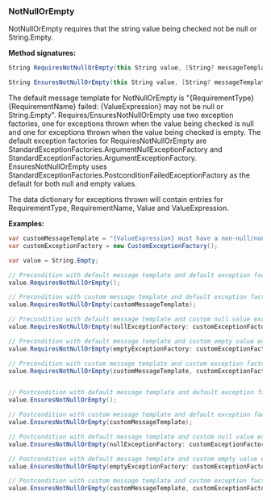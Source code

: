 ### NotNullOrEmpty

NotNullOrEmpty requires that the string value being checked not be null or String.Empty.

**Method signatures:**
```C#
String RequiresNotNullOrEmpty(this String value, [String? messageTemplate = null], [IExceptionFactory? nullExceptionFactory = null], [IExceptionFactory? emptyExceptionFactory = null], [String? valueExpression = null])

String EnsuresNotNullOrEmpty(this String value, [String? messageTemplate = null], [IExceptionFactory? nullExceptionFactory = null], [IExceptionFactory? emptyExceptionFactory = null], [String? valueExpression = null])
```

The default message template for NotNullOrEmpty is "{RequirementType} {RequirementName} failed: {ValueExpression} may not be null or String.Empty".
Requires/EnsuresNotNullOrEmpty use two exception factories, one for exceptions
thrown when the value being checked is null and one for exceptions thrown when
the value being checked is empty. The default exception factories for RequiresNotNullOrEmpty
are StandardExceptionFactories.ArgumentNullExceptionFactory and 
StandardExceptionFactories.ArgumentExceptionFactory. EnsuresNotNullOrEmpty uses
StandardExceptionFactories.PostconditionFailedExceptionFactory as the default for
both null and empty values.

The data dictionary for exceptions thrown will contain entries for RequirementType,
RequirementName, Value and ValueExpression.

**Examples:**
```C#
var customMessageTemplate = "{ValueExpression} must have a non-null/non-empty value";
var customExceptionFactory = new CustomExceptionFactory();

var value = String.Empty;

// Precondition with default message template and default exception factories.
value.RequiresNotNullOrEmpty();

// Precondition with custom message template and default exception factories.
value.RequiresNotNullOrEmpty(customMessageTemplate);

// Precondition with default message template and custom null value exception factory.
value.RequiresNotNullOrEmpty(nullExceptionFactory: customExceptionFactory);

// Precondition with default message template and custom empty value exception factory.
value.RequiresNotNullOrEmpty(emptyExceptionFactory: customExceptionFactory);

// Precondition with custom message template and custom exception factories.
value.RequiresNotNullOrEmpty(customMessageTemplate, customExceptionFactory, customExceptionFactory);


// Postcondition with default message template and default exception factories.
value.EnsuresNotNullOrEmpty();

// Postcondition with custom message template and default exception factories.
value.EnsuresNotNullOrEmpty(customMessageTemplate);

// Postcondition with default message template and custom null value exception factory.
value.EnsuresNotNullOrEmpty(nullExceptionFactory: customExceptionFactory);

// Postcondition with default message template and custom empty value exception factory.
value.EnsuresNotNullOrEmpty(emptyExceptionFactory: customExceptionFactory);

// Postcondition with custom message template and custom exception factories.
value.EnsuresNotNullOrEmpty(customMessageTemplate, customExceptionFactory, customExceptionFactory);
```